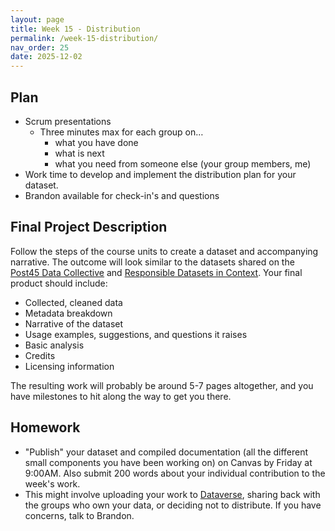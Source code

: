 ```yaml
---
layout: page
title: Week 15 - Distribution
permalink: /week-15-distribution/
nav_order: 25
date: 2025-12-02
---
```


## Plan

* Scrum presentations
    * Three minutes max for each group on…
        * what you have done
        * what is next
        * what you need from someone else (your group members, me)
* Work time to develop and implement the distribution plan for your dataset.
* Brandon available for check-in's and questions

## Final Project Description

Follow the steps of the course units to create a dataset and accompanying narrative. The outcome will look similar to the datasets shared on the [Post45 Data Collective](https://data.post45.org/) and [Responsible Datasets in Context](https://www.responsible-datasets-in-context.com/). Your final product should include:

* Collected, cleaned data
* Metadata breakdown
* Narrative of the dataset
* Usage examples, suggestions, and questions it raises
* Basic analysis
* Credits
* Licensing information

The resulting work will probably be around 5-7 pages altogether, and you have milestones to hit along the way to get you there.

## Homework

* "Publish" your dataset and compiled documentation (all the different small components you have been working on) on Canvas by Friday at 9:00AM. Also submit 200 words about your individual contribution to the week's work.
* This might involve uploading your work to [Dataverse](https://dataverse.lib.virginia.edu/), sharing back with the groups who own your data, or deciding not to distribute. If you have concerns, talk to Brandon. 